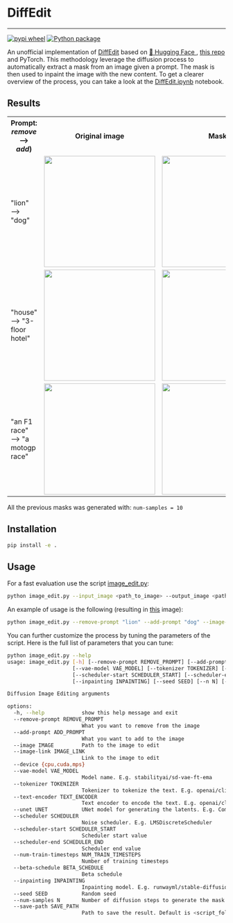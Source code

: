 # DiffEdit
___
[![pypi wheel](https://github.com/Gennaro-Farina/DiffEdit/actions/workflows/publish-wheel-pypi.yml/badge.svg)](https://github.com/Gennaro-Farina/DiffEdit/actions/workflows/publish-wheel-pypi.yml)
[![Python package](https://github.com/Gennaro-Farina/DiffEdit/actions/workflows/python-package.yml/badge.svg?branch=main)](https://github.com/Gennaro-Farina/DiffEdit/actions/workflows/python-package.yml)

An unofficial implementation of <a href="https://arxiv.org/abs/2210.11427"> DiffEdit</a> based on <a href="https://huggingface.co"> 🤗 Hugging Face </a>, <a href="https://github.com/johnrobinsn/diffusion_experiments/blob/main/DiffEdit.ipynb"> this repo</a> and PyTorch.
This methodology leverage the diffusion process to automatically extract a mask from an image given a prompt. The mask is then used to inpaint the image with the new content.
To get a clearer overview of the process, you can take a look at the <a href="https://github.com/Gennaro-Farina/diffusion-nbs/blob/master/DiffEdit.ipynb"> DiffEdit.ipynb</a> notebook.

## Results

<table>
<head>
<th> Prompt: <i>remove</i> ⟶ <i>add</i>)</th><th>Original image</th> <th>Mask</th> <th>Edited</th>
</head>
<body>
<tr>
<td>"lion" ⟶ "dog"</td>
<td><img src="static/ai_gen_lion.jpeg" width="256" height="256"></td>
<td><img src="static/ai_gen_lion_mask.png" width="256" height="256"></td>
<td><img src="static/ai_gen_lion_result.png" width="256" height="256"></td>
</tr>
<tr>
<td>"house" ⟶ "3-floor hotel"</td>
<td><img src="static/ai_gen_house.jpeg" width="256" height="256"></td>
<td><img src="static/ai_gen_house_mask.png" width="256" height="256"></td>
<td><img src="static/ai_gen_house_result.png" width="256" height="256"></td>
</tr>
<tr>
<td>"an F1 race" ⟶ "a motogp race"</td>
<td><img src="static/ai_gen_f1.jpeg" width="256" height="256"></td>
<td><img src="static/ai_gen_f1_mask.png" width="256" height="256"></td>
<td><img src="static/ai_gen_f1_result.png" width="256" height="256"></td>
</tr>
</body>
</table>

All the previous masks was generated with: `num-samples = 10`

## Installation

```bash
pip install -e .
```

## Usage

For a fast evaluation use the script <a href="https://github.com/Gennaro-Farina/DiffEdit/blob/main/src/diff_edit/examples/image_edit.py">image_edit.py</a>:

```bash
python image_edit.py --input_image <path_to_image> --output_image <path_to_output_image> --prompt <prompt>
```

An example of usage is the following (resulting in <a href="https://github.com/Gennaro-Farina/DiffEdit/blob/main/static/ai_gen_lion_result.png"> this</a> image):

```bash
python image_edit.py --remove-prompt "lion" --add-prompt "dog" --image-link "https://github.com/Gennaro-Farina/DiffEdit/blob/main/static/ai_gen_lion.jpeg" --num-samples 10
```

You can further customize the process by tuning the parameters of the script. Here is the full list of parameters that you can tune:

```bash
python image_edit.py --help
usage: image_edit.py [-h] [--remove-prompt REMOVE_PROMPT] [--add-prompt ADD_PROMPT] [--image IMAGE] [--image-link IMAGE_LINK] [--device {cpu,cuda,mps}]
                     [--vae-model VAE_MODEL] [--tokenizer TOKENIZER] [--text-encoder TEXT_ENCODER] [--unet UNET] [--scheduler SCHEDULER]
                     [--scheduler-start SCHEDULER_START] [--scheduler-end SCHEDULER_END] [--num-train-timesteps NUM_TRAIN_TIMESTEPS] [--beta-schedule BETA_SCHEDULE]
                     [--inpainting INPAINTING] [--seed SEED] [--n N] [--save-path SAVE_PATH]

Diffusion Image Editing arguments

options:
  -h, --help            show this help message and exit
  --remove-prompt REMOVE_PROMPT
                        What you want to remove from the image
  --add-prompt ADD_PROMPT
                        What you want to add to the image
  --image IMAGE         Path to the image to edit
  --image-link IMAGE_LINK
                        Link to the image to edit
  --device {cpu,cuda,mps}
  --vae-model VAE_MODEL
                        Model name. E.g. stabilityai/sd-vae-ft-ema
  --tokenizer TOKENIZER
                        Tokenizer to tokenize the text. E.g. openai/clip-vit-large-patch14
  --text-encoder TEXT_ENCODER
                        Text encoder to encode the text. E.g. openai/clip-vit-large-patch14
  --unet UNET           UNet model for generating the latents. E.g. CompVis/stable-diffusion-v1-4
  --scheduler SCHEDULER
                        Noise scheduler. E.g. LMSDiscreteScheduler
  --scheduler-start SCHEDULER_START
                        Scheduler start value
  --scheduler-end SCHEDULER_END
                        Scheduler end value
  --num-train-timesteps NUM_TRAIN_TIMESTEPS
                        Number of training timesteps
  --beta-schedule BETA_SCHEDULE
                        Beta schedule
  --inpainting INPAINTING
                        Inpainting model. E.g. runwayml/stable-diffusion-inpainting
  --seed SEED           Random seed
  --num-samples N       Number of diffusion steps to generate the mask
  --save-path SAVE_PATH
                        Path to save the result. Default is <script_folder>/result.png
```

